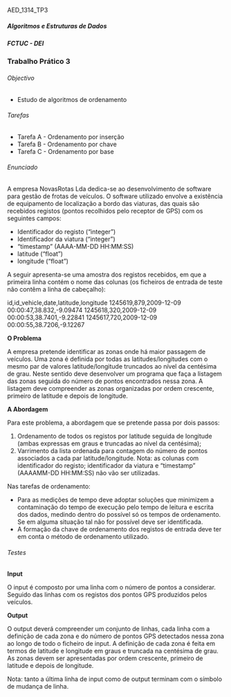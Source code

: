 AED_1314_TP3

##### Algoritmos e Estruturas de Dados
##### FCTUC - DEI

### Trabalho Prático 3

###### Objectivo
- Estudo de algoritmos de ordenamento


###### Tarefas
- Tarefa A - Ordenamento por inserção
- Tarefa B - Ordenamento por chave
- Tarefa C - Ordenamento por base


###### Enunciado
A empresa NovasRotas Lda dedica-se ao desenvolvimento de software para gestão de frotas de veículos. O software utilizado envolve a existência de equipamento de localização a bordo das viaturas, das quais são recebidos registos (pontos recolhidos pelo receptor de GPS) com os seguintes campos:
- Identificador do registo (“integer”)
- Identificador da viatura (“integer”)
- “timestamp” (AAAA-MM-DD HH:MM:SS)
- latitude (“float”)
- longitude (“float”)

A seguir apresenta-se uma amostra dos registos recebidos, em que a primeira linha contém o nome das colunas (os ficheiros de entrada de teste não contêm a linha de cabeçalho):

id,id_vehicle,date,latitude,longitude
1245619,879,2009-12-09 00:00:47,38.832,-9.09474
1245618,320,2009-12-09 00:00:53,38.7401,-9.22841
1245617,720,2009-12-09 00:00:55,38.7206,-9.12267

**O Problema**

A empresa pretende identificar as zonas onde há maior passagem de veículos. Uma zona é definida por todas as latitudes/longitudes com o mesmo par de valores latitude/longitude
truncados ao nível da centésima de grau.
Neste sentido deve desenvolver um programa que faça a listagem das zonas seguida do número de pontos encontrados nessa zona. A listagem deve compreender as zonas organizadas por ordem crescente, primeiro de latitude e depois de longitude.

**A Abordagem**

Para este problema, a abordagem que se pretende passa por dois passos:
1. Ordenamento de todos os registos por latitude seguida de longitude (ambas expressas em
graus e truncadas ao nível da centésima);
2. Varrimento da lista ordenada para contagem do número de pontos associados a cada par
latitude/longitude.
Nota: as colunas com identificador do registo; identificador da viatura e “timestamp” (AAAAMM-DD HH:MM:SS) não vão ser utilizadas.

Nas tarefas de ordenamento:
- Para as medições de tempo deve adoptar soluções que minimizem a contaminação do tempo de execução pelo tempo de leitura e escrita dos dados, medindo dentro do possível só os tempos de ordenamento. Se em alguma situação tal não for possível deve ser identificada.
- A formação da chave de ordenamento dos registos de entrada deve ter em conta o método de ordenamento utilizado.


###### Testes
**Input**

O input é composto por uma linha com o número de pontos a considerar. Seguido das linhas com os registos dos pontos GPS produzidos pelos veículos.

**Output**

O output deverá compreender um conjunto de linhas, cada linha com a definição de cada zona e do número de pontos GPS detectados nessa zona ao longo de todo o ficheiro de input.
A definição de cada zona é feita em termos de latitude e longitude em graus e truncada na centésima de grau.
As zonas devem ser apresentadas por ordem crescente, primeiro de latitude e depois de longitude.

Nota: tanto a última linha de input como de output terminam com o símbolo de mudança de
linha.
